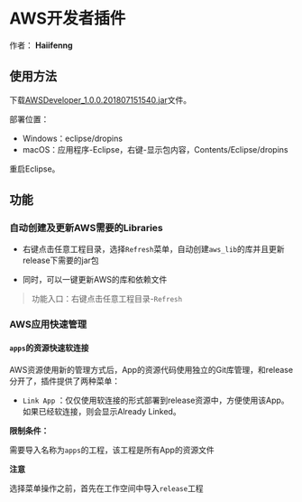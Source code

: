 # AWS开发者插件

作者：
**Haiifenng**

## 使用方法

下载[AWSDeveloper_1.0.0.201807151540.jar](https://github.com/haiifenng/AWSDeveloper/releases/download/1.0.0/AWSDeveloper_1.0.0.201807151540.jar)文件。

部署位置：
* Windows：eclipse/dropins
* macOS：应用程序-Eclipse，右键-显示包内容，Contents/Eclipse/dropins

重启Eclipse。

## 功能
### 自动创建及更新AWS需要的Libraries

* 右键点击任意工程目录，选择`Refresh`菜单，自动创建`aws_lib`的库并且更新release下需要的jar包

* 同时，可以一键更新AWS的库和依赖文件

> 功能入口：右键点击任意工程目录-`Refresh`

### AWS应用快速管理

#### `apps`的资源快速软连接

AWS资源使用新的管理方式后，App的资源代码使用独立的Git库管理，和release分开了，插件提供了两种菜单：
* `Link App` ：仅仅使用软连接的形式部署到release资源中，方便使用该App。如果已经软连接，则会显示Already Linked。

**限制条件：**

需要导入名称为`apps`的工程，该工程是所有App的资源文件

**注意**

选择菜单操作之前，首先在工作空间中导入`release`工程


